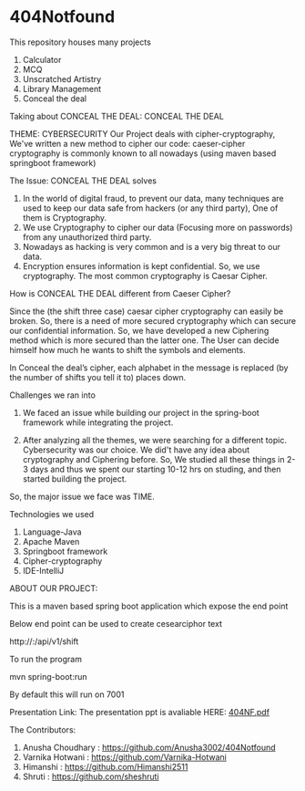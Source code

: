 # 404Notfound

This repository houses many projects

1. Calculator
2. MCQ
3. Unscratched Artistry
4. Library Management
5. Conceal the deal


Taking about CONCEAL THE DEAL: 
CONCEAL THE DEAL

THEME: CYBERSECURITY 
Our Project deals with cipher-cryptography, We've written a new method to cipher our code: caeser-cipher cryptography is commonly known to all nowadays 
(using maven based springboot framework)

The Issue: CONCEAL THE DEAL solves

1) In the world of digital fraud, to prevent our data, many techniques are used to keep our data safe from hackers (or any third
party), One of them is Cryptography.
2) We use Cryptography to cipher our data (Focusing more on passwords) from any unauthorized third party.
3) Nowadays as hacking is very common and is a very big threat to our data.
4) Encryption ensures information is kept confidential. So, we use cryptography. The most common cryptography is Caesar Cipher.


How is CONCEAL THE DEAL different from Caeser Cipher? 

Since the (the shift three case) caesar cipher cryptography can easily be broken. 
So, there is a need of more secured cryptography which can secure  our confidential information.
So, we have developed a new Ciphering method which is more secured than the latter one. 
The User can decide himself how much he wants to shift the symbols and elements. 

In Conceal the deal’s cipher, each alphabet in the message is replaced (by the number of shifts you tell it to) places down. 


Challenges we ran into
1) We faced an issue while building our project in the spring-boot framework while integrating the project.

2) After analyzing all the themes, we were searching for a different topic. Cybersecurity was our choice.
We did't have any idea about cryptography and Ciphering before. So, We studied all these things in 2-3 days and thus we spent our starting 10-12 hrs on studing, and then started building the project.

So, the major issue we face was TIME.


Technologies we used

1. Language-Java
2. Apache Maven
3. Springboot framework
4. Cipher-cryptography
5. IDE-IntelliJ


ABOUT OUR PROJECT:

This is a maven based spring boot application which expose the end point

Below end point can be used to create cesearciphor text

http://<server>:<port>/api/v1/shift

To run the program

mvn spring-boot:run

By default this will run on 7001

Presentation Link:
The presentation ppt is avaliable HERE: [404NF.pdf](https://github.com/Anusha3002/404Notfound/files/6291184/404NF.pdf)


The Contributors: 
1) Anusha Choudhary : https://github.com/Anusha3002/404Notfound
2) Varnika Hotwani :  https://github.com/Varnika-Hotwani
3) Himanshi  : https://github.com/Himanshi2511 
4) Shruti :  https://github.com/sheshruti

